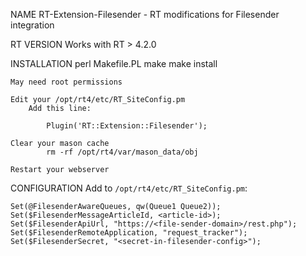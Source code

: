 NAME
    RT-Extension-Filesender - RT modifications for Filesender integration

RT VERSION
    Works with RT > 4.2.0

INSTALLATION
    perl Makefile.PL
    make
    make install
    
    May need root permissions

    Edit your /opt/rt4/etc/RT_SiteConfig.pm
        Add this line:

            Plugin('RT::Extension::Filesender');

    Clear your mason cache
            rm -rf /opt/rt4/var/mason_data/obj

    Restart your webserver

CONFIGURATION
    Add to `/opt/rt4/etc/RT_SiteConfig.pm`:
    
    Set(@FilesenderAwareQueues, qw(Queue1 Queue2));
    Set($FilesenderMessageArticleId, <article-id>);
    Set($FilesenderApiUrl, "https://<file-sender-domain>/rest.php");
    Set($FilesenderRemoteApplication, "request_tracker");
    Set($FilesenderSecret, "<secret-in-filesender-config>");